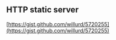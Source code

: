 
## HTTP static server

[https://gist.github.com/willurd/5720255](https://gist.github.com/willurd/5720255)

